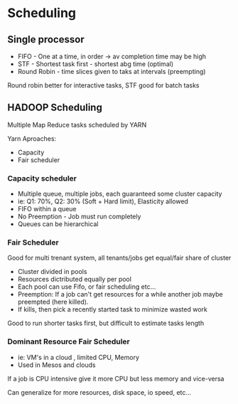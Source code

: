 # Scheduling

## Single processor
- FIFO - One at a time, in order -> av completion time may be high
- STF - Shortest task first - shortest abg time (optimal)
- Round Robin - time slices given to taks at intervals (preempting)

Round robin better for interactive tasks, STF good for batch tasks

## HADOOP Scheduling
Multiple Map Reduce tasks scheduled by YARN

Yarn Aproaches:
- Capacity 
- Fair scheduler 

### Capacity scheduler
- Multiple queue, multiple jobs, each guaranteed some cluster capacity
- ie: Q1: 70%, Q2: 30% (Soft + Hard limit), Elasticity allowed 
- FIFO within a queue
- No Preemption - Job must run completely
- Queues can be hierarchical

### Fair Scheduler
Good for multi trenant system, all tenants/jobs get equal/fair share of cluster

- Cluster divided in pools
- Resources dictributed equally per pool
- Each pool can use Fifo, or fair scheduling etc...
- Preemption: If a job can't get resources for a while another job maybe preempted (here killed).
- If kills, then pick a recently started task to minimize wasted work

Good to run shorter tasks first, but difficult to estimate tasks length

### Dominant Resource Fair Scheduler
- ie: VM's in a cloud , limited CPU, Memory
- Used in Mesos and clouds

If a job is CPU intensive give it more CPU but less memory and vice-versa

Can generalize for more resources, disk space, io speed,  etc...


